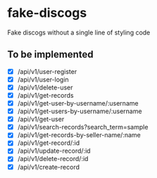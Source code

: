 # fake-discogs

Fake discogs without a single line of styling code

## To be implemented

- [x] /api/v1/user-register
- [x] /api/v1/user-login
- [x] /api/v1/delete-user
- [x] /api/v1/get-records
- [x] /api/v1/get-user-by-username/:username
- [x] /api/v1/get-users-by-username/:username
- [x] /api/v1/get-user
- [x] /api/v1/search-records?search_term=sample
- [x] /api/v1/get-records-by-seller-name/:name
- [x] /api/v1/get-record/:id
- [x] /api/v1/update-record/:id
- [x] /api/v1/delete-record/:id
- [x] /api/v1/create-record
